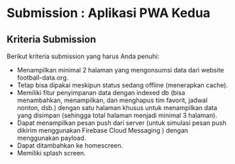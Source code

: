 # Submission : Aplikasi PWA Kedua

## Kriteria Submission
Berikut kriteria submission yang harus Anda penuhi:

- Menampilkan minimal 2 halaman yang mengonsumsi data dari website football-data.org.
- Tetap bisa dipakai meskipun status sedang offline (menerapkan cache).
- Memiliki fitur penyimpanan data dengan indexed db (bisa menambahkan, menampilkan, dan menghapus tim favorit, jadwal
 nonton, dsb.) dengan satu halaman khusus untuk menampilkan data yang disimpan (sehingga total halaman menjadi minimal 3 halaman).
- Dapat menampilkan pesan push dari server (untuk simulasi pesan push dikirim menggunakan Firebase Cloud Messaging
) dengan menggunakan payload. 
- Dapat ditambahkan ke homescreen.
- Memiliki splash screen.
